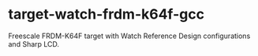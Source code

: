 # target-watch-frdm-k64f-gcc
Freescale FRDM-K64F target with Watch Reference Design configurations and Sharp LCD.
